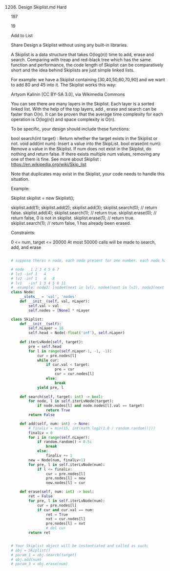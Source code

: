 1206. Design Skiplist.md
Hard

197

19

Add to List

Share
Design a Skiplist without using any built-in libraries.

A Skiplist is a data structure that takes O(log(n)) time to add, erase and search. Comparing with treap and red-black tree which has the same function and performance, the code length of Skiplist can be comparatively short and the idea behind Skiplists are just simple linked lists.

For example: we have a Skiplist containing [30,40,50,60,70,90] and we want to add 80 and 45 into it. The Skiplist works this way:


Artyom Kalinin [CC BY-SA 3.0], via Wikimedia Commons

You can see there are many layers in the Skiplist. Each layer is a sorted linked list. With the help of the top layers, add , erase and search can be faster than O(n). It can be proven that the average time complexity for each operation is O(log(n)) and space complexity is O(n).

To be specific, your design should include these functions:

bool search(int target) : Return whether the target exists in the Skiplist or not.
void add(int num): Insert a value into the SkipList. 
bool erase(int num): Remove a value in the Skiplist. If num does not exist in the Skiplist, do nothing and return false. If there exists multiple num values, removing any one of them is fine.
See more about Skiplist : https://en.wikipedia.org/wiki/Skip_list

Note that duplicates may exist in the Skiplist, your code needs to handle this situation.

 

Example:

Skiplist skiplist = new Skiplist();

skiplist.add(1);
skiplist.add(2);
skiplist.add(3);
skiplist.search(0);   // return false.
skiplist.add(4);
skiplist.search(1);   // return true.
skiplist.erase(0);    // return false, 0 is not in skiplist.
skiplist.erase(1);    // return true.
skiplist.search(1);   // return false, 1 has already been erased.
 

Constraints:

0 <= num, target <= 20000
At most 50000 calls will be made to search, add, and erase

```python

# suppose theres n node, each node present for one number. each node has a list of l levels, the member is the next node in the same level

# node   1 2 3 4 5 6 7
# lv3 -inf 1   4
# lv2 -inf 1   4   8
# lv1	-inf 1 3 4 5 8 11
#  example: node2: [node4(next in lvl), node4(next in lv2), node3(next in lv3)]
class Node:
    __slots__ = 'val', 'nodes'
    def __init__(self, val, nLayer):
        self.val = val
        self.nodes = [None] * nLayer

class Skiplist:
    def __init__(self):
        self.nLayer = 16
        self.head = Node(-float('inf'), self.nLayer)
        
    def iterLvNode(self, target):
        pre = self.head
        for l in range(self.nLayer-1, -1, -1):
            cur = pre.nodes[l]
            while cur:
                if cur.val < target:
                    pre = cur
                    cur = cur.nodes[l]
                else:
                    break
            yield pre, l
                       
    def search(self, target: int) -> bool:
        for node, l in self.iterLvNode(target):
            if node.nodes[l] and node.nodes[l].val == target:
                return True
        return False

    def add(self, num: int) -> None:
        # finalLv = min(15, int(math.log2(1.0 / random.random())))
        finalLv = 0
        for i in range(self.nLayer):
            if random.random() < 0.5:
                break
            else:
                finalLv += 1
        new = Node(num, finalLv+1)
        for pre, l in self.iterLvNode(num):
            if l <= finalLv:
                cur = pre.nodes[l]
                pre.nodes[l] = new
                new.nodes[l] = cur

    def erase(self, num: int) -> bool:
        ret = False
        for pre, l in self.iterLvNode(num):
            cur = pre.nodes[l]
            if cur and cur.val == num:
                ret = True
                nxt = cur.nodes[l]
                pre.nodes[l] = nxt
                # del cur
        return ret


# Your Skiplist object will be instantiated and called as such:
# obj = Skiplist()
# param_1 = obj.search(target)
# obj.add(num)
# param_3 = obj.erase(num)
```